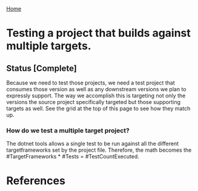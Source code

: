 ﻿[Home](README.md)

# Testing a project that builds against multiple targets.

## Status [Complete]

Because we need to test those projects, we need a test project that consumes those version as well as any downstream versions we plan to expressly support.  The way we accomplish this is targeting not only the versions the source project specifically targeted but those supporting targets as well. See the grid at the top of this page to see how they match up. 

### How do we test a multiple target project?

The dotnet tools allows a single test to be run against all the different targetframeworks set by the project file.  Therefore, the math becomes the #TargetFrameworks * #Tests = #TestCountExecuted. 

# References
